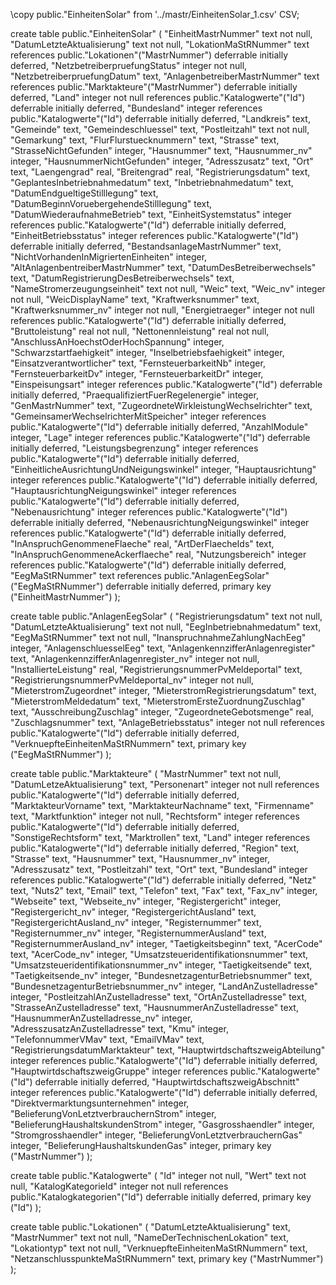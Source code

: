\copy public."EinheitenSolar" from '../mastr/EinheitenSolar_1.csv' CSV;

create table public."EinheitenSolar" (
  "EinheitMastrNummer" text not null,
  "DatumLetzteAktualisierung" text not null,
  "LokationMaStRNummer" text references public."Lokationen"("MastrNummer") deferrable initially deferred,
  "NetzbetreiberpruefungStatus" integer not null,
  "NetzbetreiberpruefungDatum" text,
  "AnlagenbetreiberMastrNummer" text references public."Marktakteure"("MastrNummer") deferrable initially deferred,
  "Land" integer not null references public."Katalogwerte"("Id") deferrable initially deferred,
  "Bundesland" integer references public."Katalogwerte"("Id") deferrable initially deferred,
  "Landkreis" text,
  "Gemeinde" text,
  "Gemeindeschluessel" text,
  "Postleitzahl" text not null,
  "Gemarkung" text,
  "FlurFlurstuecknummern" text,
  "Strasse" text,
  "StrasseNichtGefunden" integer,
  "Hausnummer" text,
  "Hausnummer_nv" integer,
  "HausnummerNichtGefunden" integer,
  "Adresszusatz" text,
  "Ort" text,
  "Laengengrad" real,
  "Breitengrad" real,
  "Registrierungsdatum" text,
  "GeplantesInbetriebnahmedatum" text,
  "Inbetriebnahmedatum" text,
  "DatumEndgueltigeStilllegung" text,
  "DatumBeginnVoruebergehendeStilllegung" text,
  "DatumWiederaufnahmeBetrieb" text,
  "EinheitSystemstatus" integer references public."Katalogwerte"("Id") deferrable initially deferred,
  "EinheitBetriebsstatus" integer references public."Katalogwerte"("Id") deferrable initially deferred,
  "BestandsanlageMastrNummer" text,
  "NichtVorhandenInMigriertenEinheiten" integer,
  "AltAnlagenbentreiberMastrNummer" text,
  "DatumDesBetreiberwechsels" text,
  "DatumRegistrierungDesBetreiberwechsels" text,
  "NameStromerzeugungseinheit" text not null,
  "Weic" text,
  "Weic_nv" integer not null,
  "WeicDisplayName" text,
  "Kraftwerksnummer" text,
  "Kraftwerksnummer_nv" integer not null,
  "Energietraeger" integer not null references public."Katalogwerte"("Id") deferrable initially deferred,
  "Bruttoleistung" real not null,
  "Nettonennleistung" real not null,
  "AnschlussAnHoechstOderHochSpannung" integer,
  "Schwarzstartfaehigkeit" integer,
  "Inselbetriebsfaehigkeit" integer,
  "Einsatzverantwortlicher" text,
  "FernsteuerbarkeitNb" integer,
  "FernsteuerbarkeitDv" integer,
  "FernsteuerbarkeitDr" integer,
  "Einspeisungsart" integer references public."Katalogwerte"("Id") deferrable initially deferred,
  "PraequalifiziertFuerRegelenergie" integer,
  "GenMastrNummer" text,
  "ZugeordneteWirkleistungWechselrichter" text,
  "GemeinsamerWechselrichterMitSpeicher" integer references public."Katalogwerte"("Id") deferrable initially deferred,
  "AnzahlModule" integer,
  "Lage" integer references public."Katalogwerte"("Id") deferrable initially deferred,
  "Leistungsbegrenzung" integer references public."Katalogwerte"("Id") deferrable initially deferred,
  "EinheitlicheAusrichtungUndNeigungswinkel" integer,
  "Hauptausrichtung" integer references public."Katalogwerte"("Id") deferrable initially deferred,
  "HauptausrichtungNeigungswinkel" integer references public."Katalogwerte"("Id") deferrable initially deferred,
  "Nebenausrichtung" integer references public."Katalogwerte"("Id") deferrable initially deferred,
  "NebenausrichtungNeigungswinkel" integer references public."Katalogwerte"("Id") deferrable initially deferred,
  "InAnspruchGenommeneFlaeche" real,
  "ArtDerFlaecheIds" text,
  "InAnspruchGenommeneAckerflaeche" real,
  "Nutzungsbereich" integer references public."Katalogwerte"("Id") deferrable initially deferred,
  "EegMaStRNummer" text references public."AnlagenEegSolar"("EegMaStRNummer") deferrable initially deferred,
  primary key ("EinheitMastrNummer")
);

create table public."AnlagenEegSolar" (
  "Registrierungsdatum" text not null,
  "DatumLetzteAktualisierung" text not null,
  "EegInbetriebnahmedatum" text,
  "EegMaStRNummer" text not null,
  "InanspruchnahmeZahlungNachEeg" integer,
  "AnlagenschluesselEeg" text,
  "AnlagenkennzifferAnlagenregister" text,
  "AnlagenkennzifferAnlagenregister_nv" integer not null,
  "InstallierteLeistung" real,
  "RegistrierungsnummerPvMeldeportal" text,
  "RegistrierungsnummerPvMeldeportal_nv" integer not null,
  "MieterstromZugeordnet" integer,
  "MieterstromRegistrierungsdatum" text,
  "MieterstromMeldedatum" text,
  "MieterstromErsteZuordnungZuschlag" text,
  "AusschreibungZuschlag" integer,
  "ZugeordneteGebotsmenge" real,
  "Zuschlagsnummer" text,
  "AnlageBetriebsstatus" integer not null references public."Katalogwerte"("Id") deferrable initially deferred,
  "VerknuepfteEinheitenMaStRNummern" text,
  primary key ("EegMaStRNummer")
);

create table public."Marktakteure" (
  "MastrNummer" text not null,
  "DatumLetzeAktualisierung" text,
  "Personenart" integer not null references public."Katalogwerte"("Id") deferrable initially deferred,
  "MarktakteurVorname" text,
  "MarktakteurNachname" text,
  "Firmenname" text,
  "Marktfunktion" integer not null,
  "Rechtsform" integer references public."Katalogwerte"("Id") deferrable initially deferred,
  "SonstigeRechtsform" text,
  "Marktrollen" text,
  "Land" integer references public."Katalogwerte"("Id") deferrable initially deferred,
  "Region" text,
  "Strasse" text,
  "Hausnummer" text,
  "Hausnummer_nv" integer,
  "Adresszusatz" text,
  "Postleitzahl" text,
  "Ort" text,
  "Bundesland" integer references public."Katalogwerte"("Id") deferrable initially deferred,
  "Netz" text,
  "Nuts2" text,
  "Email" text,
  "Telefon" text,
  "Fax" text,
  "Fax_nv" integer,
  "Webseite" text,
  "Webseite_nv" integer,
  "Registergericht" integer,
  "Registergericht_nv" integer,
  "RegistergerichtAusland" text,
  "RegistergerichtAusland_nv" integer,
  "Registernummer" text,
  "Registernummer_nv" integer,
  "RegisternummerAusland" text,
  "RegisternummerAusland_nv" integer,
  "Taetigkeitsbeginn" text,
  "AcerCode" text,
  "AcerCode_nv" integer,
  "Umsatzsteueridentifikationsnummer" text,
  "Umsatzsteueridentifikationsnummer_nv" integer,
  "Taetigkeitsende" text,
  "Taetigkeitsende_nv" integer,
  "BundesnetzagenturBetriebsnummer" text,
  "BundesnetzagenturBetriebsnummer_nv" integer,
  "LandAnZustelladresse" integer,
  "PostleitzahlAnZustelladresse" text,
  "OrtAnZustelladresse" text,
  "StrasseAnZustelladresse" text,
  "HausnummerAnZustelladresse" text,
  "HausnummerAnZustelladresse_nv" integer,
  "AdresszusatzAnZustelladresse" text,
  "Kmu" integer,
  "TelefonnummerVMav" text,
  "EmailVMav" text,
  "RegistrierungsdatumMarktakteur" text,
  "HauptwirtdschaftszweigAbteilung" integer references public."Katalogwerte"("Id") deferrable initially deferred,
  "HauptwirtdschaftszweigGruppe" integer references public."Katalogwerte"("Id") deferrable initially deferred,
  "HauptwirtdschaftszweigAbschnitt" integer references public."Katalogwerte"("Id") deferrable initially deferred,
  "Direktvermarktungsunternehmen" integer,
  "BelieferungVonLetztverbrauchernStrom" integer,
  "BelieferungHaushaltskundenStrom" integer,
  "Gasgrosshaendler" integer,
  "Stromgrosshaendler" integer,
  "BelieferungVonLetztverbrauchernGas" integer,
  "BelieferungHaushaltskundenGas" integer,
  primary key ("MastrNummer")
);

create table public."Katalogwerte" (
  "Id" integer not null,
  "Wert" text not null,
  "KatalogKategorieId" integer not null references public."Katalogkategorien"("Id") deferrable initially deferred,
  primary key ("Id")
);

create table public."Lokationen" (
  "DatumLetzteAktualisierung" text,
  "MastrNummer" text not null,
  "NameDerTechnischenLokation" text,
  "Lokationtyp" text not null,
  "VerknuepfteEinheitenMaStRNummern" text,
  "NetzanschlusspunkteMaStRNummern" text,
  primary key ("MastrNummer")
);
